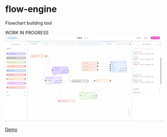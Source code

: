 # flow-engine
Flowchart building tool


WORK IN PROGRESS
<img src="https://raw.githubusercontent.com/nexriz/flow-engine/main/src/Screenshot.png" alt="Alt Text" style="max-width:100%;">

<a href="http://rest-client.surge.sh/">Demo</a>
